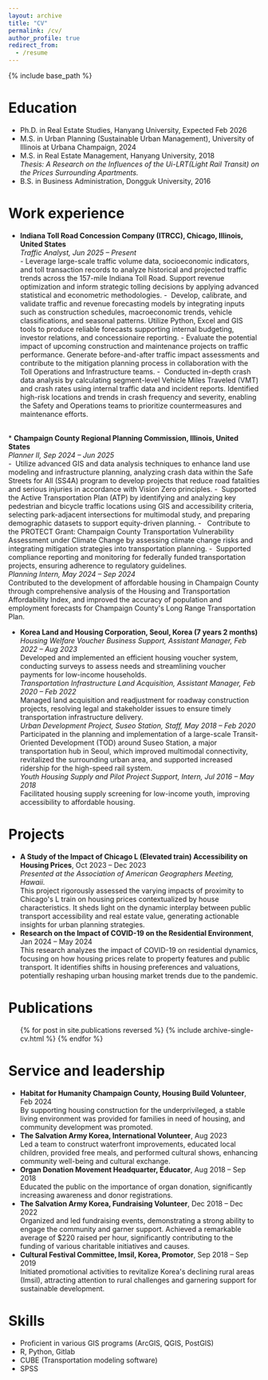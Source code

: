 ```yaml
---
layout: archive
title: "CV"
permalink: /cv/
author_profile: true
redirect_from:
  - /resume
---
```


{% include base_path %}

Education
======
* Ph.D. in Real Estate Studies, Hanyang University, Expected Feb 2026
* M.S. in Urban Planning (Sustainable Urban Management), University of Illinois at Urbana Champaign, 2024
* M.S. in Real Estate Management, Hanyang University, 2018<br><em>Thesis: A Research on the Influences of the Ui-LRT(Light Rail Transit) on the Prices Surrounding Apartments.</em>
* B.S. in Business Administration, Dongguk University, 2016

Work experience
======

*	<strong>Indiana Toll Road Concession Company (ITRCC), Chicago, Illinois, United States</strong><br>
<em>Traffic Analyst, Jun 2025 – Present</em><br>
- Leverage large-scale traffic volume data, socioeconomic indicators, and toll transaction records to analyze historical and projected traffic trends across the 157-mile Indiana Toll Road. Support revenue optimization and inform strategic tolling decisions by applying advanced statistical and econometric methodologies.
-  Develop, calibrate, and validate traffic and revenue forecasting models by integrating inputs such as construction schedules, macroeconomic trends, vehicle classifications, and seasonal patterns. Utilize Python, Excel and GIS tools to produce reliable forecasts supporting internal budgeting, investor relations, and concessionaire reporting.
- Evaluate the potential impact of upcoming construction and maintenance projects on traffic performance. Generate before-and-after traffic impact assessments and contribute to the mitigation planning process in collaboration with the Toll Operations and Infrastructure teams.
-  Conducted in-depth crash data analysis by calculating segment-level Vehicle Miles Traveled (VMT) and crash rates using internal traffic data and incident reports. Identified high-risk locations and trends in crash frequency and severity, enabling the Safety and Operations teams to prioritize countermeasures and maintenance efforts.
<br>
*	<strong>Champaign County Regional Planning Commission, Illinois, United States</strong><br>
<em>Planner II, Sep 2024 – Jun 2025</em><br>
-  Utilize advanced GIS and data analysis techniques to enhance land use modeling and infrastructure planning, analyzing crash data within the Safe Streets for All (SS4A) program to develop projects that reduce road fatalities and serious injuries in accordance with Vision Zero principles.
-  Supported the Active Transportation Plan (ATP) by identifying and analyzing key pedestrian and bicycle traffic locations using GIS and accessibility criteria, selecting park-adjacent intersections for multimodal study, and preparing demographic datasets to support equity-driven planning.
-   Contribute to the PROTECT Grant: Champaign County Transportation Vulnerability Assessment under Climate Change by assessing climate change risks and integrating mitigation strategies into transportation planning.
-  Supported compliance reporting and monitoring for federally funded transportation projects, ensuring adherence to regulatory guidelines.
<br>
<em>Planning Intern, May 2024 – Sep 2024</em><br>
Contributed to the development of affordable housing in Champaign County through comprehensive analysis of the Housing and Transportation Affordability Index, and improved the accuracy of population and employment forecasts for Champaign County's Long Range Transportation Plan.

*	<strong>Korea Land and Housing Corporation, Seoul, Korea (7 years 2 months)</strong><br>
<em>Housing Welfare Voucher Business Support, Assistant Manager, Feb 2022 – Aug 2023</em><br>
Developed and implemented an efficient housing voucher system, conducting surveys to assess needs and streamlining voucher payments for low-income households.<br>
<em>Transportation Infrastructure Land Acquisition, Assistant Manager, Feb 2020 – Feb 2022</em><br>
Managed land acquisition and readjustment for roadway construction projects, resolving legal and stakeholder issues to ensure timely transportation infrastructure delivery.<br>
<em>Urban Development Project, Suseo Station, Staff, May 2018 – Feb 2020</em><br>
Participated in the planning and implementation of a large-scale Transit-Oriented Development (TOD) around Suseo Station, a major transportation hub in Seoul, which improved multimodal connectivity, revitalized the surrounding urban area, and supported increased ridership for the high-speed rail system.<br>
<em>Youth Housing Supply and Pilot Project Support, Intern, Jul 2016 – May 2018</em><br>
Facilitated housing supply screening for low-income youth, improving accessibility to affordable housing.

Projects
======
* <strong>A Study of the Impact of Chicago L (Elevated train) Accessibility on Housing Prices</strong>, Oct 2023 – Dec 2023<br>
<em>Presented at the Association of American Geographers Meeting, Hawaii.</em><br>
This project rigorously assessed the varying impacts of proximity to Chicago's L train on housing prices contextualized by house characteristics. It sheds light on the dynamic interplay between public transport accessibility and real estate value, generating actionable insights for urban planning strategies.
* <strong>Research on the Impact of COVID-19 on the Residential Environment</strong>, Jan 2024 – May 2024<br>
This research analyzes the impact of COVID-19 on residential dynamics, focusing on how housing prices relate to property features and public transport. It identifies shifts in housing preferences and valuations, potentially reshaping urban housing market trends due to the pandemic.


Publications
======
  <ul>{% for post in site.publications reversed %}
    {% include archive-single-cv.html %}
  {% endfor %}</ul>

Service and leadership
======
* <strong>Habitat for Humanity Champaign County, Housing Build Volunteer</strong>, Feb 2024<br>
By supporting housing construction for the underprivileged, a stable living environment was provided for families in need of housing, and community development was promoted.
* <strong>The Salvation Army Korea, International Volunteer</strong>, Aug 2023<br>
Led a team to construct waterfront improvements, educated local children, provided free meals, and performed cultural shows, enhancing community well-being and cultural exchange.
* <strong>Organ Donation Movement Headquarter, Educator</strong>, Aug 2018 – Sep 2018<br>
Educated the public on the importance of organ donation, significantly increasing awareness and donor registrations. 
* <strong>The Salvation Army Korea, Fundraising Volunteer</strong>, Dec 2018 – Dec 2022<br>
Organized and led fundraising events, demonstrating a strong ability to engage the community and garner support. 
Achieved a remarkable average of $220 raised per hour, significantly contributing to the funding of various charitable initiatives and causes. 
* <strong>Cultural Festival Committee, Imsil, Korea, Promotor</strong>, Sep 2018 – Sep 2019<br>
Initiated promotional activities to revitalize Korea's declining rural areas (Imsil), attracting attention to rural challenges and garnering support for sustainable development.
  
Skills
======
* Proficient in various GIS programs (ArcGIS, QGIS, PostGIS)
* R, Python, Gitlab
* CUBE (Transportation modeling software)
* SPSS

